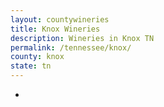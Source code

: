 ```yaml
---
layout: countywineries
title: Knox Wineries
description: Wineries in Knox TN
permalink: /tennessee/knox/
county: knox
state: tn
---
```

-
